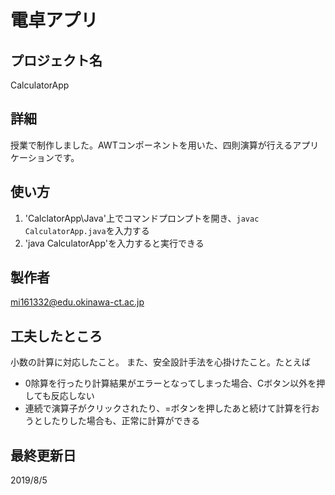 # 電卓アプリ

## プロジェクト名

CalculatorApp

## 詳細

授業で制作しました。AWTコンポーネントを用いた、四則演算が行えるアプリケーションです。

## 使い方

1. 'CalclatorApp\Java'上でコマンドプロンプトを開き、`javac CalculatorApp.java`を入力する
2. 'java CalculatorApp'を入力すると実行できる

## 製作者

mi161332@edu.okinawa-ct.ac.jp

## 工夫したところ

小数の計算に対応したこと。
また、安全設計手法を心掛けたこと。たとえば
- 0除算を行ったり計算結果がエラーとなってしまった場合、Cボタン以外を押しても反応しない
- 連続で演算子がクリックされたり、=ボタンを押したあと続けて計算を行おうとしたりした場合も、正常に計算ができる

## 最終更新日

2019/8/5